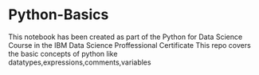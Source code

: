 # Python-Basics
This notebook has been created as part of the Python for Data Science Course in the IBM Data Science Proffessional Certificate
This repo covers the basic concepts of python like datatypes,expressions,comments,variables

